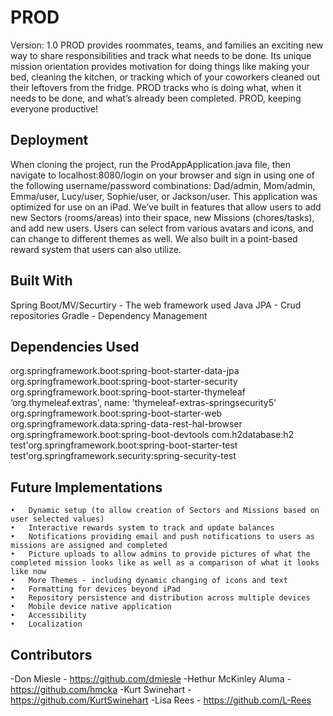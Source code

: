 
# PROD
Version: 1.0
PROD provides roommates, teams, and families an exciting new way to share responsibilities and track what needs to be done. Its unique mission orientation provides motivation for doing things like making your bed, cleaning the kitchen, or tracking which of your coworkers cleaned out their leftovers from the fridge. PROD tracks who is doing what, when it needs to be done, and what’s already been completed. PROD, keeping everyone productive!

## Deployment

When cloning the project, run the ProdAppApplication.java file, then navigate to localhost:8080/login on your browser and sign in using one of the following username/password combinations: Dad/admin, Mom/admin, Emma/user, Lucy/user, Sophie/user, or Jackson/user. This application was optimized for use on an iPad. We’ve built in features that allow users to add new Sectors (rooms/areas) into their space, new Missions (chores/tasks), and add new users. Users can select from various avatars and icons, and can change to different themes as well. We also built in a point-based reward system that users can also utilize.
 
## Built With
Spring Boot/MV/Securtiry - The web framework used
Java JPA - Crud repositories
Gradle - Dependency Management

## Dependencies Used
org.springframework.boot:spring-boot-starter-data-jpa
org.springframework.boot:spring-boot-starter-security
org.springframework.boot:spring-boot-starter-thymeleaf
‘org.thymeleaf.extras', name: 'thymeleaf-extras-springsecurity5'
org.springframework.boot:spring-boot-starter-web
org.springframework.data:spring-data-rest-hal-browser
org.springframework.boot:spring-boot-devtools
com.h2database:h2
test'org.springframework.boot:spring-boot-starter-test
test'org.springframework.security:spring-security-test

## Future Implementations

	•	Dynamic setup (to allow creation of Sectors and Missions based on user selected values)
	•	Interactive rewards system to track and update balances
	•	Notifications providing email and push notifications to users as missions are assigned and completed
	•	Picture uploads to allow admins to provide pictures of what the completed mission looks like as well as a comparison of what it looks like now
	•	More Themes - including dynamic changing of icons and text
	•	Formatting for devices beyond iPad
	•	Repository persistence and distribution across multiple devices
	•	Mobile device native application
	•	Accessibility
	•	Localization
 
## Contributors
-Don Miesle - https://github.com/dmiesle
-Hethur McKinley Aluma - https://github.com/hmcka
-Kurt Swinehart - https://github.com/KurtSwinehart
-Lisa Rees - https://github.com/L-Rees
